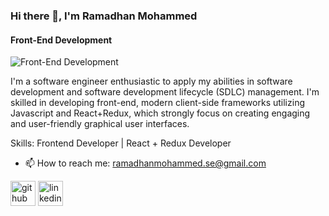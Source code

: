 ### Hi there 👋, I'm Ramadhan Mohammed
#### Front-End Development
![Front-End Development](https://media.licdn.com/dms/image/D4D16AQHIkMTtGi7uVg/profile-displaybackgroundimage-shrink_350_1400/0/1682549347833?e=1692230400&v=beta&t=drsqvR-FEs_DAy9ZJdyLGEEvhCG6IfVsap2a4I8kZtw)

I'm a software engineer enthusiastic to apply my abilities in software development and software development lifecycle (SDLC) management.
I'm skilled in developing front-end, modern client-side frameworks utilizing Javascript and React+Redux, which strongly focus on creating engaging and user-friendly graphical user interfaces.

Skills: Frontend Developer | React + Redux Developer

- 📫 How to reach me: ramadhanmohammed.se@gmail.com 


[<img src='https://cdn.jsdelivr.net/npm/simple-icons@3.0.1/icons/github.svg' alt='github' height='40'>](https://github.com/ramadhanmohammed)  [<img src='https://cdn.jsdelivr.net/npm/simple-icons@3.0.1/icons/linkedin.svg' alt='linkedin' height='40'>](https://www.linkedin.com/in/ramadhanmohammed/)  



